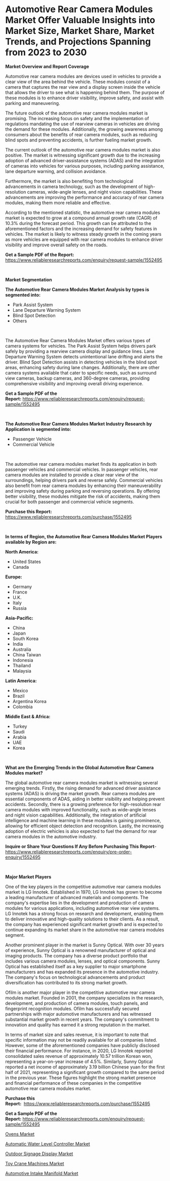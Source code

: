 <p><h1>Automotive Rear Camera Modules Market Offer Valuable Insights into Market Size, Market Share, Market Trends, and Projections Spanning from 2023 to 2030</h1></p><p><strong>Market Overview and Report Coverage</strong></p>
<p><p>Automotive rear camera modules are devices used in vehicles to provide a clear view of the area behind the vehicle. These modules consist of a camera that captures the rear view and a display screen inside the vehicle that allows the driver to see what is happening behind them. The purpose of these modules is to enhance driver visibility, improve safety, and assist with parking and maneuvering.</p><p>The future outlook of the automotive rear camera modules market is promising. The increasing focus on safety and the implementation of regulations mandating the use of rearview cameras in vehicles are driving the demand for these modules. Additionally, the growing awareness among consumers about the benefits of rear camera modules, such as reducing blind spots and preventing accidents, is further fueling market growth.</p><p>The current outlook of the automotive rear camera modules market is also positive. The market is witnessing significant growth due to the increasing adoption of advanced driver-assistance systems (ADAS) and the integration of cameras into vehicles for various purposes, including parking assistance, lane departure warning, and collision avoidance.</p><p>Furthermore, the market is also benefiting from technological advancements in camera technology, such as the development of high-resolution cameras, wide-angle lenses, and night vision capabilities. These advancements are improving the performance and accuracy of rear camera modules, making them more reliable and effective.</p><p>According to the mentioned statistic, the automotive rear camera modules market is expected to grow at a compound annual growth rate (CAGR) of 10.3% during the forecast period. This growth can be attributed to the aforementioned factors and the increasing demand for safety features in vehicles. The market is likely to witness steady growth in the coming years as more vehicles are equipped with rear camera modules to enhance driver visibility and improve overall safety on the roads.</p></p>
<p><strong>Get a Sample PDF of the Report:</strong> <a href="https://www.reliableresearchreports.com/enquiry/request-sample/1552495">https://www.reliableresearchreports.com/enquiry/request-sample/1552495</a></p>
<p>&nbsp;</p>
<p><strong>Market Segmentation</strong></p>
<p><strong>The Automotive Rear Camera Modules Market Analysis by types is segmented into:</strong></p>
<p><ul><li>Park Assist System</li><li>Lane Departure Warning System</li><li>Blind Spot Detection</li><li>Others</li></ul></p>
<p>&nbsp;</p>
<p><p>The Automotive Rear Camera Modules Market offers various types of camera systems for vehicles. The Park Assist System helps drivers park safely by providing a rearview camera display and guidance lines. Lane Departure Warning System detects unintentional lane drifting and alerts the driver. Blind Spot Detection assists in detecting vehicles in the blind spot areas, enhancing safety during lane changes. Additionally, there are other camera systems available that cater to specific needs, such as surround view cameras, backup cameras, and 360-degree cameras, providing comprehensive visibility and improving overall driving experience.</p></p>
<p><strong>Get a Sample PDF of the Report:</strong>&nbsp;<a href="https://www.reliableresearchreports.com/enquiry/request-sample/1552495">https://www.reliableresearchreports.com/enquiry/request-sample/1552495</a></p>
<p>&nbsp;</p>
<p><strong>The Automotive Rear Camera Modules Market Industry Research by Application is segmented into:</strong></p>
<p><ul><li>Passenger Vehicle</li><li>Commercial Vehicle</li></ul></p>
<p>&nbsp;</p>
<p><p>The automotive rear camera modules market finds its application in both passenger vehicles and commercial vehicles. In passenger vehicles, rear camera modules are installed to provide a clear rear view of the surroundings, helping drivers park and reverse safely. Commercial vehicles also benefit from rear camera modules by enhancing their maneuverability and improving safety during parking and reversing operations. By offering better visibility, these modules mitigate the risk of accidents, making them crucial for both passenger and commercial vehicle segments.</p></p>
<p><strong>Purchase this Report:</strong>&nbsp; <a href="https://www.reliableresearchreports.com/purchase/1552495">https://www.reliableresearchreports.com/purchase/1552495</a></p>
<p>&nbsp;</p>
<p><strong>In terms of Region, the Automotive Rear Camera Modules Market Players available by Region are:</strong></p>
<p>
    <p> <strong> North America: </strong>
        <ul>
            <li>United States</li>
            <li>Canada</li>
        </ul>
        </p> 
    <p> <strong> Europe: </strong>
        <ul>
            <li>Germany</li>
            <li>France</li>
            <li>U.K.</li>
            <li>Italy</li>
            <li>Russia</li>
        </ul>
        </p> 
    <p> <strong> Asia-Pacific: </strong>
        <ul>
            <li>China</li>
            <li>Japan</li>
            <li>South Korea</li>
            <li>India</li>
            <li>Australia</li>
            <li>China Taiwan</li>
            <li>Indonesia</li>
            <li>Thailand</li>
            <li>Malaysia</li>
        </ul>
        </p> 
    <p> <strong> Latin America: </strong>
        <ul>
            <li>Mexico</li>
            <li>Brazil</li>
            <li>Argentina Korea</li>
            <li>Colombia</li>
        </ul>
        </p> 
    <p> <strong> Middle East & Africa: </strong>
        <ul>
            <li>Turkey</li>
            <li>Saudi</li>
            <li>Arabia</li>
            <li>UAE</li>
            <li>Korea</li>
        </ul>
    </p>
    </p>
<p>&nbsp;</p>
<p><strong>What are the Emerging Trends in the Global Automotive Rear Camera Modules market?</strong></p>
<p><p>The global automotive rear camera modules market is witnessing several emerging trends. Firstly, the rising demand for advanced driver assistance systems (ADAS) is driving the market growth. Rear camera modules are essential components of ADAS, aiding in better visibility and helping prevent accidents. Secondly, there is a growing preference for high-resolution rear camera modules with improved functionality, such as wide-angle lenses and night vision capabilities. Additionally, the integration of artificial intelligence and machine learning in these modules is gaining prominence, allowing for efficient object detection and recognition. Lastly, the increasing adoption of electric vehicles is also expected to fuel the demand for rear camera modules in the automotive industry.</p></p>
<p><strong>Inquire or Share Your Questions If Any Before Purchasing This Report</strong>- <a href="https://www.reliableresearchreports.com/enquiry/pre-order-enquiry/1552495">https://www.reliableresearchreports.com/enquiry/pre-order-enquiry/1552495</a></p>
<p>&nbsp;</p>
<p><strong>Major Market Players</strong></p>
<p><p>One of the key players in the competitive automotive rear camera modules market is LG Innotek. Established in 1970, LG Innotek has grown to become a leading manufacturer of advanced materials and components. The company's expertise lies in the development and production of camera modules for various applications, including automotive rear view systems. LG Innotek has a strong focus on research and development, enabling them to deliver innovative and high-quality solutions to their clients. As a result, the company has experienced significant market growth and is expected to continue expanding its market share in the automotive rear camera modules segment.</p><p>Another prominent player in the market is Sunny Optical. With over 30 years of experience, Sunny Optical is a renowned manufacturer of optical and imaging products. The company has a diverse product portfolio that includes various camera modules, lenses, and optical components. Sunny Optical has established itself as a key supplier to major smartphone manufacturers and has expanded its presence in the automotive industry. The company's focus on technological advancements and product diversification has contributed to its strong market growth.</p><p>Ofilm is another major player in the competitive automotive rear camera modules market. Founded in 2001, the company specializes in the research, development, and production of camera modules, touch panels, and fingerprint recognition modules. Ofilm has successfully secured partnerships with major automotive manufacturers and has witnessed substantial market growth in recent years. The company's commitment to innovation and quality has earned it a strong reputation in the market.</p><p>In terms of market size and sales revenue, it is important to note that specific information may not be readily available for all companies listed. However, some of the aforementioned companies have publicly disclosed their financial performance. For instance, in 2020, LG Innotek reported consolidated sales revenue of approximately 10.57 trillion Korean won, representing a year-on-year increase of 4.5%. Similarly, Sunny Optical reported a net income of approximately 3.19 billion Chinese yuan for the first half of 2021, representing a significant growth compared to the same period in the previous year. These figures highlight the strong market presence and financial performance of these companies in the competitive automotive rear camera modules market.</p></p>
<p><strong>Purchase this Report:</strong>&nbsp;&nbsp;<a href="https://www.reliableresearchreports.com/purchase/1552495">https://www.reliableresearchreports.com/purchase/1552495</a></p>
<p></p>
<p><strong>Get a Sample PDF of the Report:</strong>&nbsp;<a href="https://www.reliableresearchreports.com/enquiry/request-sample/1552495">https://www.reliableresearchreports.com/enquiry/request-sample/1552495</a></p>
<p><p><a href="https://www.linkedin.com/pulse/ovens-market-insights-players-forecast-till-2030-porto-analytics-jz3sf/">Ovens Market</a></p><p><a href="https://medium.com/@dorinaprifti56/automatic-water-level-controller-market-size-and-market-trends-complete-industry-overview-2023-to-25b15d32c71d">Automatic Water Level Controller Market</a></p><p><a href="https://www.linkedin.com/pulse/outdoor-signage-display-market-research-report-provides-xidaf/">Outdoor Signage Display Market</a></p><p><a href="https://www.linkedin.com/pulse/toy-crane-machines-market-challenges-opportunities-growth-h2ygf/">Toy Crane Machines Market</a></p><p><a href="https://medium.com/@lowellgreen2023/automotive-intake-manifold-market-size-and-market-trends-complete-industry-overview-2023-to-2030-1a761e7b5219">Automotive Intake Manifold Market</a></p></p>